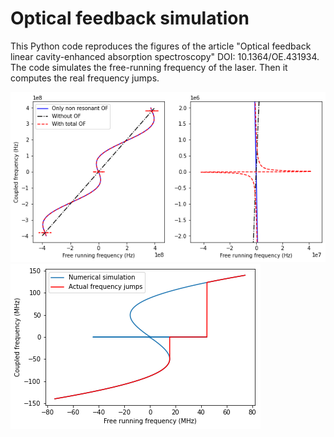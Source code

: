 # Optical feedback simulation

This Python code reproduces the figures of the article "Optical feedback linear cavity-enhanced absorption spectroscopy" DOI: 10.1364/OE.431934. 
The code simulates the free-running frequency of the laser. Then it computes the real frequency jumps.

![Free running frequency](https://github.com/MaloBriend/optical_feedback_simulation/blob/main/free_running_frequency.png?raw=true)
![Free running frequency](https://github.com/MaloBriend/optical_feedback_simulation/blob/main/frequency_jumps.png?raw=true)
